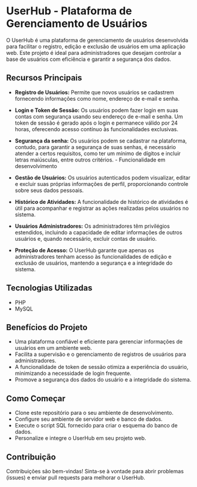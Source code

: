 # UserHub - Plataforma de Gerenciamento de Usuários

O UserHub é uma plataforma de gerenciamento de usuários desenvolvida para facilitar o registro, edição e exclusão de usuários em uma aplicação web. Este projeto é ideal para administradores que desejam controlar a base de usuários com eficiência e garantir a segurança dos dados.

## Recursos Principais

- **Registro de Usuários:** Permite que novos usuários se cadastrem fornecendo informações como nome, endereço de e-mail e senha.

- **Login e Token de Sessão:** Os usuários podem fazer login em suas contas com segurança usando seu endereço de e-mail e senha. Um token de sessão é gerado após o login e permanece válido por 24 horas, oferecendo acesso contínuo às funcionalidades exclusivas.

- **Segurança da senha:** Os usuários podem se cadastrar na plataforma, contudo, para garantir a segurança de suas senhas, é necessário atender a certos requisitos, como ter um mínimo de dígitos e incluir letras maiúsculas, entre outros critérios. - Funcionalidade em desenvolvimento

- **Gestão de Usuários:** Os usuários autenticados podem visualizar, editar e excluir suas próprias informações de perfil, proporcionando controle sobre seus dados pessoais.

- **Histórico de Atividades:** A funcionalidade de histórico de atividades é útil para acompanhar e registrar as ações realizadas pelos usuários no sistema.

- **Usuários Administradores:** Os administradores têm privilégios estendidos, incluindo a capacidade de editar informações de outros usuários e, quando necessário, excluir contas de usuário.

- **Proteção de Acesso:** O UserHub garante que apenas os administradores tenham acesso às funcionalidades de edição e exclusão de usuários, mantendo a segurança e a integridade do sistema.

## Tecnologias Utilizadas

- PHP
- MySQL

## Benefícios do Projeto

- Uma plataforma confiável e eficiente para gerenciar informações de usuários em um ambiente web.
- Facilita a supervisão e o gerenciamento de registros de usuários para administradores.
- A funcionalidade de token de sessão otimiza a experiência do usuário, minimizando a necessidade de login frequente.
- Promove a segurança dos dados do usuário e a integridade do sistema.

## Como Começar

- Clone este repositório para o seu ambiente de desenvolvimento.
- Configure seu ambiente de servidor web e banco de dados.
- Execute o script SQL fornecido para criar o esquema do banco de dados.
- Personalize e integre o UserHub em seu projeto web.

## Contribuição

Contribuições são bem-vindas! Sinta-se à vontade para abrir problemas (issues) e enviar pull requests para melhorar o UserHub.
